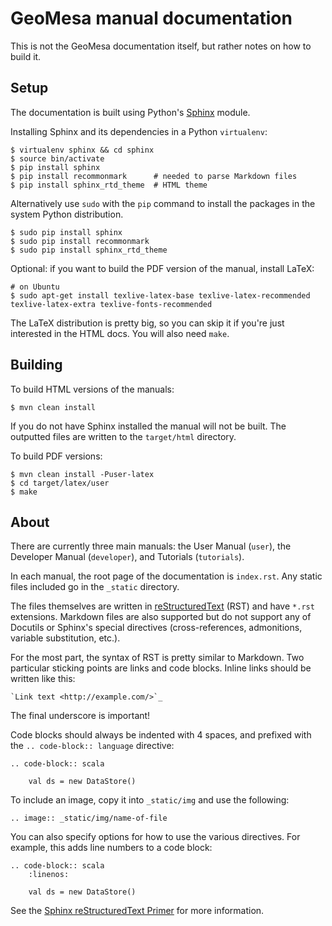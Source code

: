 # GeoMesa manual documentation

This is not the GeoMesa documentation itself, but rather notes on how to build it.

## Setup

The documentation is built using Python's [Sphinx](http://sphinx-doc.org/) module.

Installing Sphinx and its dependencies in a Python ``virtualenv``:

    $ virtualenv sphinx && cd sphinx
    $ source bin/activate
    $ pip install sphinx
    $ pip install recommonmark      # needed to parse Markdown files
    $ pip install sphinx_rtd_theme  # HTML theme 

Alternatively use ``sudo`` with the ``pip`` command to install the packages in the system Python distribution.

    $ sudo pip install sphinx
    $ sudo pip install recommonmark
    $ sudo pip install sphinx_rtd_theme 

Optional:  if you want to build the PDF version of the manual, install LaTeX:

    # on Ubuntu
    $ sudo apt-get install texlive-latex-base texlive-latex-recommended texlive-latex-extra texlive-fonts-recommended

The LaTeX distribution is pretty big, so you can skip it if you're just interested in the HTML docs.
You will also need ``make``.

## Building

To build HTML versions of the manuals:

    $ mvn clean install

If you do not have Sphinx installed the manual will not be built.
The outputted files are written to the ``target/html`` directory. 

To build PDF versions:

    $ mvn clean install -Puser-latex
    $ cd target/latex/user
    $ make

## About

There are currently three main manuals: the User Manual (``user``), the Developer Manual (``developer``),
and Tutorials (``tutorials``).

In each manual, the root page of the documentation is ``index.rst``. Any static files included go in
the ``_static`` directory. 

The files themselves are written in [reStructuredText](http://docutils.sourceforge.net/rst.html) (RST) and have ``*.rst``
extensions. Markdown files are also supported but do not support any of Docutils or Sphinx's special directives
(cross-references, admonitions, variable substitution, etc.).

For the most part, the syntax of RST is pretty similar to Markdown. Two particular sticking points are links and
code blocks. Inline links should be written like this:
```
`Link text <http://example.com/>`_
```
The final underscore is important!

Code blocks should always be indented with 4 spaces, and prefixed with the `.. code-block:: language` directive:
```
.. code-block:: scala

    val ds = new DataStore()
```

To include an image, copy it into ``_static/img`` and use the following:
```
.. image:: _static/img/name-of-file
```

You can also specify options for how to use the various directives. For
example, this adds line numbers to a code block:
```
.. code-block:: scala
    :linenos:

    val ds = new DataStore()
```

See the [Sphinx reStructuredText Primer](http://sphinx-doc.org/rest.html) for more information.
